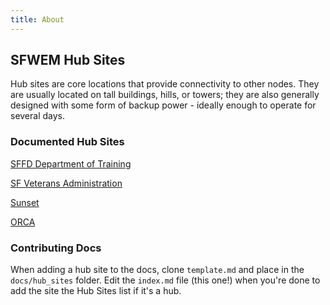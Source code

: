 ```yaml
---
title: About
---
```


## SFWEM Hub Sites

Hub sites are core locations that provide connectivity to other nodes. They are usually located on tall buildings, hills, or towers; they are also generally designed with some form of backup power - ideally enough to operate for several days.

### Documented Hub Sites

[SFFD Department of Training](sffd_dot.md)

[SF Veterans Administration](sfva.md)

[Sunset](sunset.md)

[ORCA](orca.md)

### Contributing Docs

When adding a hub site to the docs, clone `template.md` and place in the `docs/hub_sites` folder. Edit the `index.md` file (this one!) when you're done to add the site the Hub Sites list if it's a hub.
